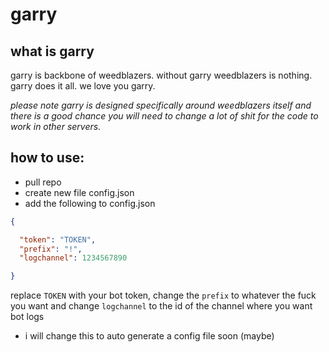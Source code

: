 # garry

## what is garry

garry is backbone of weedblazers. without garry weedblazers is nothing. garry does it all. we love you garry.

*please note garry is designed specifically around weedblazers itself and there is a good chance you will need to change a lot of shit for the code to work in other servers.*

## how to use:

- pull repo
- create new file config.json
- add the following to config.json

```json
{

  "token": "TOKEN",
  "prefix": "!",
  "logchannel": 1234567890

}
```
replace `TOKEN` with your bot token, change the `prefix` to whatever the fuck you want and change `logchannel` to the id of the channel where you want bot logs
* i will change this to auto generate a config file soon (maybe) 

